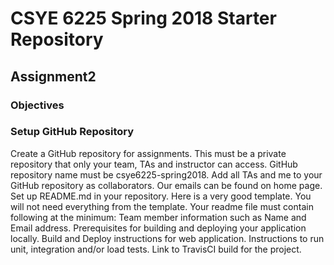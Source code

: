 # CSYE 6225 Spring 2018 Starter Repository
## Assignment2
### Objectives
### Setup GitHub Repository
Create a GitHub repository for assignments. This must be a private repository that only your team, TAs and instructor can access.
GitHub repository name must be csye6225-spring2018.
Add all TAs and me to your GitHub repository as collaborators. Our emails can be found on home page.
Set up README.md in your repository. Here is a very good template. You will not need everything from the template. Your readme file must contain following at the minimum:
Team member information such as Name and Email address.
Prerequisites for building and deploying your application locally.
Build and Deploy instructions for web application.
Instructions to run unit, integration and/or load tests.
Link to TravisCI build for the project.

